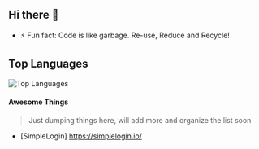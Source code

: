 ## Hi there 👋

<!--
**markterence/markterence** is a ✨ _special_ ✨ repository because its `README.md` (this file) appears on your GitHub profile.

Here are some ideas to get you started:

- 🔭 I’m currently working on ...
- 🌱 I’m currently learning ...
- 👯 I’m looking to collaborate on ...
- 🤔 I’m looking for help with ...
- 💬 Ask me about ...
- 📫 How to reach me: ...
- 😄 Pronouns: ...
- ⚡ Fun fact: ...

<img src="https://starecat.com/content/wp-content/uploads/spend-10-minutes-doing-the-task-manually-vs-spend-10-hours-writing-code-to-automate-it-drake.jpg" width="144" />
-->

- ⚡ Fun fact: Code is like garbage. Re-use, Reduce and Recycle!

## Top Languages
![Top Languages](https://github-readme-stats.vercel.app/api/top-langs/?username=markterence&layout=compact&theme=radical)


#### Awesome Things

> Just dumping things here, will add more and organize the list soon

- [SimpleLogin] https://simplelogin.io/
 
